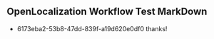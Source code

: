 ## OpenLocalization Workflow Test MarkDown
* 6173eba2-53b8-47dd-839f-a19d620e0df0 thanks!

<!--HONumber=Sep16_HO1-->


